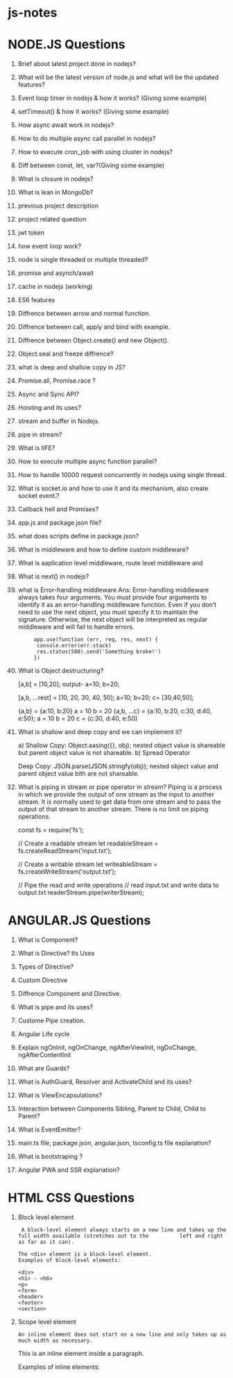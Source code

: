 # js-notes

# NODE.JS Questions

1. Brief about latest project done in nodejs?

2. What will be the latest version of node.js and what will be the updated features?

3. Event loop timer in nodejs & how it works? (Giving some example)

4. setTimeout() & how it works? (Giving some example)

5. How async await work in nodejs?

6. How to do multiple async call parallel in nodejs?

7. How to execute cron_job with using cluster in nodejs?

8. Diff between const, let, var?(Giving some example)

9. What is closure in nodejs?

10. What is lean in MongoDb?

1. previous project description

2. project related question

3. jwt token

4. how event loop work?

5. node is single threaded or multiple threaded?

6. promise and asynch/await

7. cache in nodejs (working)

8. ES6 features

9. Diffrence between arrow and normal function.

10. Diffrence between call, apply and bind with example.

11. Diffrence between Object.create() and new Object().

12. Object.seal and freeze diffrence?

13. what is deep and shallow copy in JS?

14. Promise.all, Promise.race ?

15. Async and Sync API?

16. Hoisting and its uses?

17. stream and buffer in Nodejs.

18. pipe in stream?

19. What is IIFE?

20. How to execute multiple async function parallel?

21. How to handle 10000 request concurrently in nodejs using single thread.

22. What is socket.io and how to use it and its mechanism, also create socket event.?

23. Callback hell and Promises?

24. app.js and package.json file?

25. what does scripts define in package.json?

26. What is middleware and how to define custom middleware?

27. What is aaplication level middleware, route level middleware and 

28. What is next() in nodejs?

29. what is Error-handling middleware
       Ans:  Error-handling middleware always takes four arguments. You must provide four arguments to identify it as an                  error-handling middleware function. Even if you don’t need to use the next object, you must specify it to                      maintain the signature. Otherwise, the next object will be interpreted as regular middleware and will fail to                   handle errors.

             app.use(function (err, req, res, next) {
              console.error(err.stack)
              res.status(500).send('Something broke!')
             })

30. What is Object destructuring?

       [a,b] = [10,20];
       output- a=10; b=20;

       [a,b, ...rest] = [10, 20, 30, 40, 50];
              a=10; b=20; c= [30,40,50];

       {a,b} = {a:10, b:20}
                a = 10
                b = 20
       {a,b, ...c} = {a:10, b:20, c:30, d:40, e:50};
              a = 10
              b = 20
              c = {c:30, d:40, e:50}

31. What is shallow and deep copy and we can implement it?

       a) Shallow Copy: Object.aasing({}, obj);
              nested object value is shareable but parent object value is not shareable.
       b) Spread Operator

       Deep Copy: JSON.parse(JSON.stringfy(obj));
              nested object value and parent object value bith are not shareable.

32) What is piping in stream or pipe operator in stream?
       Piping is a process in which we provide the output of one stream as the input to another stream. It is normally used to       get data from one stream and to pass the output of that stream to another stream. There is no limit on piping                  operations.
       
       const fs = require('fs');

       // Create a readable stream
       let readableStream = fs.createReadStream('input.txt');

       // Create a writable stream
       let writeableStream = fs.createWriteStream('output.txt');

       // Pipe the read and write operations
       // read input.txt and write data to output.txt
        readerStream.pipe(writerStream);

# ANGULAR.JS Questions

1. What is Component?

2. What is Directive? Its Uses

3. Types of Directive?

4. Custom Directive

5. Diffrence Component and Directive.

6. What is pipe and its uses?

7. Custome Pipe creation.

8. Angular Life cycle

9. Explain ngOnInit, ngOnChange, ngAfterViewInit, ngDoChange, ngAfterContentInit

10. What are Guards?

11. What is AuthGuard, Resolver and ActivateChild and its uses?

12. What is ViewEncapsulations?

13. Interaction between Components Sibling, Parent to Child, Child to Parent?

14. What is EventEmitter?

15. main.ts file, package.json, angular.json, tsconfig.ts file explanation?

16. What is bootstraping ?

17. Angular PWA and SSR explanation?




# HTML CSS Questions

1) Block level element
       
        A block-level element always starts on a new line and takes up the full width available (stretches out to the          left and right as far as it can).

       The <div> element is a block-level element.
       Examples of block-level elements:

       <div>
       <h1> - <h6>
       <p>
       <form>
       <header>
       <footer>
       <section>
       
 2) Scope level element
 
        An inline element does not start on a new line and only takes up as much width as necessary.

       This is an inline <span> element inside a paragraph.

       Examples of inline elements:

       <span>
       <a>
       <img>
       

